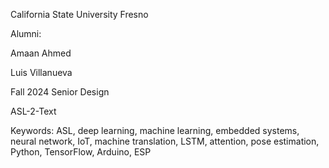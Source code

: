 California State University Fresno

Alumni:

Amaan Ahmed

Luis Villanueva

Fall 2024 Senior Design

ASL-2-Text

Keywords: ASL, deep learning, machine learning, embedded systems, neural network, IoT, machine translation, LSTM, attention, pose estimation, Python, TensorFlow, Arduino, ESP
